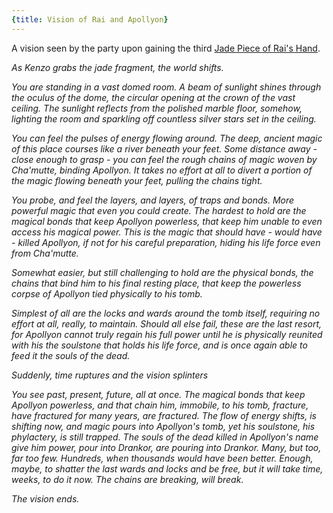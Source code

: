 ```yaml
---
{title: Vision of Rai and Apollyon}
---
```

A vision seen by the party upon gaining the third [Jade Piece of Rai's Hand](<../treasure/notable-items/jade-piece-of-rai-s-hand.md>).

*As Kenzo grabs the jade fragment, the world shifts.*

*You are standing in a vast domed room. A beam of sunlight shines through the oculus of the dome, the circular opening at the crown of the vast ceiling. The sunlight reflects from the polished marble floor, somehow, lighting the room and sparkling off countless silver stars set in the ceiling.*

*You can feel the pulses of energy flowing around. The deep, ancient magic of this place courses like a river beneath your feet. Some distance away - close enough to grasp - you can feel the rough chains of magic woven by Cha'mutte, binding Apollyon. It takes no effort at all to divert a portion of the magic flowing beneath your feet, pulling the chains tight.*

*You probe, and feel the layers, and layers, of traps and bonds. More powerful magic that even you could create. The hardest to hold are the magical bonds that keep Apollyon powerless, that keep him unable to even access his magical power. This is the magic that should have - would have - killed Apollyon, if not for his careful preparation, hiding his life force even from Cha'mutte.*

*Somewhat easier, but still challenging to hold are the physical bonds, the chains that bind him to his final resting place, that keep the powerless corpse of Apollyon tied physically to his tomb.*

*Simplest of all are the locks and wards around the tomb itself, requiring no effort at all, really, to maintain. Should all else fail, these are the last resort, for Apollyon cannot truly regain his full power until he is physically reunited with his the soulstone that holds his life force, and is once again able to feed it the souls of the dead.*

*Suddenly, time ruptures and the vision splinters*

*You see past, present, future, all at once. The magical bonds that keep Apollyon powerless, and that chain him, immobile, to his tomb, fracture, have fractured for many years, are fractured. The flow of energy shifts, is shifting now, and magic pours into Apollyon's tomb, yet his soulstone, his phylactery, is still trapped. The souls of the dead killed in Apollyon's name give him power, pour into Drankor, are pouring into Drankor. Many, but too, far too few. Hundreds, when thousands would have been better. Enough, maybe, to shatter the last wards and locks and be free, but it will take time, weeks, to do it now. The chains are breaking, will break.*

*The vision ends.*